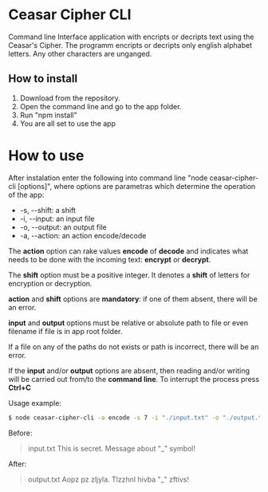 # Ceasar Cipher CLI

Command line Interface application with encripts or decripts text using the Ceasar's Cipher.
The programm encripts or decripts only english alphabet letters. Any other characters are unganged.

## How to install

1. Download from the repository.
2. Open the command line and go to the app folder.
3. Run "npm install"
5. You are all set to use the app

# How to use

After instalation enter the following into command line "node ceasar-cipher-cli [options]", where options are parametras which determine the operation of the app:

* -s, --shift: a shift
* -i, --input: an input file
* -o, --output: an output file
* -a, --action: an action encode/decode

The **action** option can rake values **encode** of **decode** and indicates what needs to be done with the incoming text: **encrypt** or **decrypt**.

The **shift** option must be a positive integer. It denotes a **shift** of letters for encryption or decryption.

**action** and **shift** options are **mandatory**: if one of them absent, there will be an error.

**input** and **output** options must be relative or absolute path to file or even filename if file is in app root folder.

If a file on any of the paths do not exists or path is incorrect, there will be an error.

If the **input** and/or **output** options are absent, then reading and/or writing will be carried out from/to the **command line**. To interrupt the process press **Ctrl+C**

Usage example:

```bash
$ node ceasar-cipher-cli -a encode -s 7 -i "./input.txt" -o "./output.txt"
```

Before:

> input.txt This is secret. Message about "_" symbol!

After:

> output.txt Aopz pz zljyla. Tlzzhnl hivba "_" zftivs!
